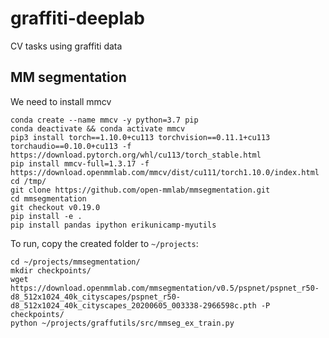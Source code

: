 # graffiti-deeplab
CV tasks using graffiti data


## MM segmentation

We need to install mmcv

```
conda create --name mmcv -y python=3.7 pip
conda deactivate && conda activate mmcv
pip3 install torch==1.10.0+cu113 torchvision==0.11.1+cu113 torchaudio==0.10.0+cu113 -f https://download.pytorch.org/whl/cu113/torch_stable.html
pip install mmcv-full=1.3.17 -f https://download.openmmlab.com/mmcv/dist/cu111/torch1.10.0/index.html
cd /tmp/
git clone https://github.com/open-mmlab/mmsegmentation.git
cd mmsegmentation
git checkout v0.19.0
pip install -e .
pip install pandas ipython erikunicamp-myutils
```

To run, copy the created folder to `~/projects`:
```
cd ~/projects/mmsegmentation/
mkdir checkpoints/
wget https://download.openmmlab.com/mmsegmentation/v0.5/pspnet/pspnet_r50-d8_512x1024_40k_cityscapes/pspnet_r50-d8_512x1024_40k_cityscapes_20200605_003338-2966598c.pth -P checkpoints/
python ~/projects/graffutils/src/mmseg_ex_train.py
```

